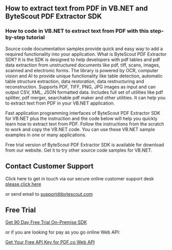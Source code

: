 ## How to extract text from PDF in VB.NET and ByteScout PDF Extractor SDK

### How to code in VB.NET to extract text from PDF with this step-by-step tutorial

Source code documentation samples provide quick and easy way to add a required functionality into your application. What is ByteScout PDF Extractor SDK? It is the SDK is designed to help developers with pdf tables and pdf data extraction from unstructured documents like pdf, tiff, scans, images, scanned and electronic forms. The library is powered by OCR, computer vision and AI to provide unique functionality like table detection, automatic table structure extraction, data restoration, data restructuring and reconstruction. Supports PDF, TIFF, PNG, JPG images as input and can output CSV, XML, JSON formatted data. Includes full set of utilities like pdf splitter, pdf merger, searchable pdf maker and other utilities. It can help you to extract text from PDF in your VB.NET application.

Fast application programming interfaces of ByteScout PDF Extractor SDK for VB.NET plus the instruction and the code below will help you quickly learn how to extract text from PDF. Follow the instructions from the scratch to work and copy the VB.NET code. You can use these VB.NET sample examples in one or many applications.

Free trial version of ByteScout PDF Extractor SDK is available for download from our website. Get it to try other source code samples for VB.NET.

## Contact Customer Support

Click here to get in touch via our secure online customer support desk [please click here](https://bytescout.zendesk.com/hc/en-us/requests/new?subject=ByteScout%20PDF%20Extractor%20SDK%20Question)

or send email to [support@bytescout.com](mailto:support@bytescout.com?subject=ByteScout%20PDF%20Extractor%20SDK%20Question) 

## Free Trial

[Get 90 Day Free Trial On-Premise SDK](https://bytescout.com/download/web-installer?utm_source=github-readme)

or if you are looking for pay as you go online Web API:

[Get Your Free API Key for PDF.co Web API](https://pdf.co/documentation/api?utm_source=github-readme)